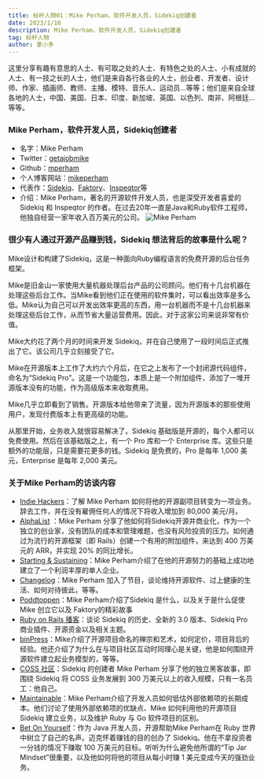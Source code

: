 ```yaml
---
title: 标杆人物01：Mike Perham，软件开发人员，Sidekiq创建者
date: 2023/1/16
description: Mike Perham，软件开发人员，Sidekiq创建者
tag: 标杆人物
author: 拿小多
---
```


这里分享有趣有意思的人士、有可取之处的人士、有特色之处的人士、小有成就的人士、有一技之长的人士，他们是来自各行各业的人士，创业者、开发者、设计师、作家、插画师、教师、主播、模特、音乐人、运动员...等等；他们是来自全球各地的人士，中国、美国、日本、印度、新加坡、英国、以色列、南非、阿根廷...等等。

### Mike Perham，软件开发人员，Sidekiq创建者

-   名字：Mike Perham
-   Twitter：[getajobmike](https://twitter.com/getajobmike)
-   Github：[mperham](https://github.com/mperham)
-   个人博客网站：[mikeperham](https://www.mikeperham.com/)
-   代表作：[Sidekiq](https://sidekiq.org/)、[Faktory](https://contribsys.com/faktory/)、[Inspeqtor](https://www.mikeperham.com/2014/10/02/introducing-inspeqtor/)等
-   介绍：Mike Perham，著名的开源软件开发人员，也是深受开发者喜爱的 Sidekiq 和 Inspeqtor 的作者。在过去20年一直是Java和Ruby软件工程师，他独自经营一家年收入百万美元的公司。
 ![Mike Perham](https://cdn.nlark.com/yuque/0/2022/png/126467/1668588401805-71e55e30-c8fb-4288-9c34-4702b5bbdfda.png)
### 很少有人通过开源产品赚到钱，Sidekiq 想法背后的故事是什么呢？

Mike设计和构建了Sidekiq，这是一种面向Ruby编程语言的免费开源的后台任务框架。

Mike是旧金山一家使用大量机器处理后台产品的公司顾问。他们有十几台机器在处理这些后台工作。当Mike看到他们正在使用的软件集时，可以看出效率是多么低。Mike认为自己可以开发出效率更高的东西，用一台机器而不是十几台机器来处理这些后台工作，从而节省大量运营费用。因此，对于这家公司来说非常有价值。

Mike大约花了两个月的时间来开发 Sidekiq，并在自己使用了一段时间后正式推出了它。该公司几乎立刻接受了它。

Mike在开源版本上工作了大约六个月后，在它之上发布了一个封闭源代码组件，命名为“Sidekiq Pro”。这是一个功能包，本质上是一个附加组件，添加了一堆开源版本没有的功能，作为高级版本来收取费用。

Mike几乎立即看到了销售。开源版本给他带来了流量，因为开源版本的那些使用用户，发现付费版本上有更高级的功能。

从那里开始，业务收入就很容易解决了。Sidekiq 基础版是开源的，每个人都可以免费使用。然后在该基础版之上，有一个 Pro 库和一个 Enterprise 库。这些只是额外的功能层，只是需要花更多的钱。Sidekiq 是免费的，Pro 是每年 1,000 美元，Enterprise 是每年 2,000 美元。

### 关于Mike Perham的访谈内容

-   [Indie Hackers](https://www.indiehackers.com/podcast/016-mike-perham-of-sidekiq)：了解 Mike Perham 如何将他的开源副项目转变为一项业务。辞去工作，并在没有雇佣任何人的情况下将收入增加到 80,000 美元/月。
-   [AlphaList](https://alphalist.com/podcast/49-mike-perham-creator-of-sidekiq-faktory) ：Mike Perham 分享了他如何将Sidekiq开源并商业化，作为一个独立的创业家，没有团队的成本和管理难题，也没有风险投资的压力。如何通过为流行的开源框架（即 Rails）创建一个有用的附加组件，来达到 400 万美元的 ARR，并实现 20% 的同比增长。
-   [Starting & Sustaining](https://startingandsustaining.com/interviews/mike-perham/)：Mike Perham介绍了在他的开源努力的基础上成功地建立了一个利润丰厚的单人企业。
-   [Changelog](https://changelog.com/podcast/159)：Mike Perham 加入了节目，谈论维持开源软件、过上健康的生活、如何对待彼此，等等。
-   [Poddtoppen](https://poddtoppen.se/podcast/1397042613/remote-ruby/building-a-business-on-rails-with-mike-perham)：Mike Perham介绍了Sidekiq 是什么，以及关于是什么促使 Mike 创立它以及 Faktory的精彩故事
-   [Ruby on Rails 播客](https://www.therubyonrailspodcast.com/144)：谈论 Sidekiq 的历史、全新的 3.0 版本、Sidekiq Pro 商业插件、开源资金以及相关主题。
-   [binPress](https://www.binpress.com/podcast-15-mike-perham-contributed-systems/)：Mike介绍了开源项目命名的禅宗和艺术，如何定价，项目背后的经验。他还介绍了为什么在与项目社区互动时同理心是关键，他是如何围绕开源软件建立起业务模型的，等等。
-   [COSS 社区](https://www.coss.community/)：Sidekiq 的创建者 Mike Perham 分享了他的独立黑客故事，即围绕 Sidekiq 将 COSS 业务发展到 300 万美元以上的收入规模，只有一名员工：他自己。
-   [Maintainable](https://maintainable.fm/episodes/mike-perham-how-developers-underestimate-long-term-costs-of-external-dependencies-L7yObw1d)：Mike Perham介绍了开发人员如何低估外部依赖项的长期成本。他们讨论了使用外部依赖项的优缺点、Mike 如何利用他的开源项目 Sidekiq 建立业务，以及维护 Ruby 与 Go 软件项目的区别。
-   [Bet On Yourself](https://www.betonyourself.com/podcast/episode-7-mike-perham)：作为 Java 开发人员，开源帮助Mike Perham在 Ruby 世界中树立了自己的名声。迈克怀着赚钱的目的创办了 Sidekiq。他在不拿投资者一分钱的情况下赚取 100 万美元的目标。听听为什么避免他所谓的“Tip Jar Mindset”很重要，以及他如何将他的项目从每小时赚 1 美元变成今天的强劲业务。
